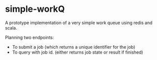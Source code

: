 # simple-workQ
A prototype implementation of a very simple work queue using redis and scala.

Planning two endpoints:
- To submit a job (which returns a unique identifier for the job)
- To query with job id. (either returns job state or result if finished)
